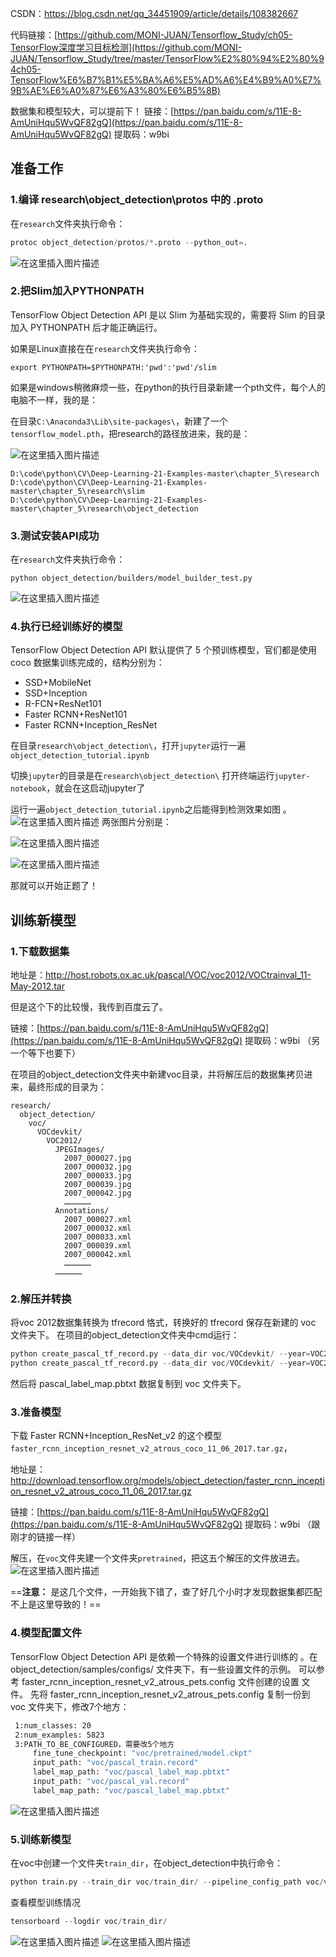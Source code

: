 CSDN：https://blog.csdn.net/qq_34451909/article/details/108382667

代码链接：[https://github.com/MONI-JUAN/Tensorflow_Study/ch05-TensorFlow深度学习目标检测](https://github.com/MONI-JUAN/Tensorflow_Study/tree/master/TensorFlow%E2%80%94%E2%80%94ch05-TensorFlow%E6%B7%B1%E5%BA%A6%E5%AD%A6%E4%B9%A0%E7%9B%AE%E6%A0%87%E6%A3%80%E6%B5%8B)


数据集和模型较大，可以提前下！
链接：[https://pan.baidu.com/s/11E-8-AmUniHqu5WvQF82gQ](https://pan.baidu.com/s/11E-8-AmUniHqu5WvQF82gQ) 
提取码：w9bi


## 准备工作

### 1.编译 research\object_detection\protos 中的 .proto 

在`research`文件夹执行命令：

```python
protoc object_detection/protos/*.proto --python_out=.
```

![在这里插入图片描述](https://img-blog.csdnimg.cn/2020090314511841.png?x-oss-process=image/watermark,type_ZmFuZ3poZW5naGVpdGk,shadow_10,text_aHR0cHM6Ly9ibG9nLmNzZG4ubmV0L3FxXzM0NDUxOTA5,size_16,color_FFFFFF,t_70#pic_center)

### 2.把Slim加入PYTHONPATH 

TensorFlow Object Detection API 是以 Slim 为基础实现的，需要将 Slim 的目录加入 PYTHONPATH 后才能正确运行。

如果是Linux直接在在`research`文件夹执行命令：

```
export PYTHONPATH=$PYTHONPATH:'pwd':'pwd'/slim
```

如果是windows稍微麻烦一些，在python的执行目录新建一个pth文件，每个人的电脑不一样，我的是：

在目录`C:\Anaconda3\Lib\site-packages\`，新建了一个`tensorflow_model.pth`，把research的路径放进来，我的是：

![在这里插入图片描述](https://img-blog.csdnimg.cn/20200903144810793.png?x-oss-process=image/watermark,type_ZmFuZ3poZW5naGVpdGk,shadow_10,text_aHR0cHM6Ly9ibG9nLmNzZG4ubmV0L3FxXzM0NDUxOTA5,size_16,color_FFFFFF,t_70#pic_center)

```
D:\code\python\CV\Deep-Learning-21-Examples-master\chapter_5\research
D:\code\python\CV\Deep-Learning-21-Examples-master\chapter_5\research\slim
D:\code\python\CV\Deep-Learning-21-Examples-master\chapter_5\research\object_detection
```

### 3.测试安装API成功

在`research`文件夹执行命令：

```
python object_detection/builders/model_builder_test.py
```
![在这里插入图片描述](https://img-blog.csdnimg.cn/20200903145000244.png#pic_center)


### 4.执行已经训练好的模型
TensorFlow Object Detection API 默认提供了 5 个预训练模型，官们都是使用 coco 数据集训练完成的，结构分别为：
- SSD+MobileNet
- SSD+Inception
- R-FCN+ResNet101 
- Faster RCNN+ResNet101 
- Faster RCNN+Inception_ResNet


在目录`research\object_detection\`，打开`jupyter`运行一遍`object_detection_tutorial.ipynb`

切换`jupyter`的目录是在`research\object_detection\` 打开终端运行`jupyter-notebook`，就会在这启动jupyter了

运行一遍`object_detection_tutorial.ipynb`之后能得到检测效果如图 。
![在这里插入图片描述](https://img-blog.csdnimg.cn/20200903144737823.png?x-oss-process=image/watermark,type_ZmFuZ3poZW5naGVpdGk,shadow_10,text_aHR0cHM6Ly9ibG9nLmNzZG4ubmV0L3FxXzM0NDUxOTA5,size_16,color_FFFFFF,t_70#pic_center)
两张图片分别是：

![在这里插入图片描述](https://img-blog.csdnimg.cn/20200903144746697.png?x-oss-process=image/watermark,type_ZmFuZ3poZW5naGVpdGk,shadow_10,text_aHR0cHM6Ly9ibG9nLmNzZG4ubmV0L3FxXzM0NDUxOTA5,size_16,color_FFFFFF,t_70#pic_center)

![在这里插入图片描述](https://img-blog.csdnimg.cn/20200903144750897.png?x-oss-process=image/watermark,type_ZmFuZ3poZW5naGVpdGk,shadow_10,text_aHR0cHM6Ly9ibG9nLmNzZG4ubmV0L3FxXzM0NDUxOTA5,size_16,color_FFFFFF,t_70#pic_center)






那就可以开始正题了！

## 训练新模型

### 1.下载数据集


地址是：[http://host.robots.ox.ac.uk/pascal/VOC/voc2012/VOCtrainval_11-May-2012.tar ](http://host.robots.ox.ac.uk/pascal/VOC/voc2012/VOCtrainval_11-May-2012.tar)

但是这个下的比较慢，我传到百度云了。

链接：[https://pan.baidu.com/s/11E-8-AmUniHqu5WvQF82gQ](https://pan.baidu.com/s/11E-8-AmUniHqu5WvQF82gQ) 
提取码：w9bi
（另一个等下也要下）

在项目的object_detection文件夹中新建voc目录，并将解压后的数据集拷贝进来，最终形成的目录为：

```
research/
  object_detection/
    voc/
      VOCdevkit/
        VOC2012/
          JPEGImages/
            2007_000027.jpg
            2007_000032.jpg
            2007_000033.jpg
            2007_000039.jpg
            2007_000042.jpg
            ………………
          Annotations/
            2007_000027.xml
            2007_000032.xml
            2007_000033.xml
            2007_000039.xml
            2007_000042.xml
            ………………
          ………………
```

### 2.解压并转换
将voc 2012数据集转换为 tfrecord 恪式，转换好的 tfrecord 保存在新建的 voc 文件夹下。
在项目的object_detection文件夹中cmd运行：

```python
python create_pascal_tf_record.py --data_dir voc/VOCdevkit/ --year=VOC2012 --set=train --output_path=voc/pascal_train.record
python create_pascal_tf_record.py --data_dir voc/VOCdevkit/ --year=VOC2012 --set=val --output_path=voc/pascal_val.record
```

然后将 pascal_label_map.pbtxt 数据复制到 voc 文件夹下。


### 3.准备模型
下载  Faster RCNN+Inception_ResNet_v2 的这个模型`faster_rcnn_inception_resnet_v2_atrous_coco_11_06_2017.tar.gz`，


地址是：[http://download.tensorflow.org/models/object_detection/faster_rcnn_inception_resnet_v2_atrous_coco_11_06_2017.tar.gz ](http://download.tensorflow.org/models/object_detection/faster_rcnn_inception_resnet_v2_atrous_coco_11_06_2017.tar.gz)

链接：[https://pan.baidu.com/s/11E-8-AmUniHqu5WvQF82gQ](https://pan.baidu.com/s/11E-8-AmUniHqu5WvQF82gQ) 
提取码：w9bi
（跟刚才的链接一样）

解压，在`voc`文件夹建一个文件夹`pretrained`，把这五个解压的文件放进去。
![在这里插入图片描述](https://img-blog.csdnimg.cn/20200904144001241.png?x-oss-process=image/watermark,type_ZmFuZ3poZW5naGVpdGk,shadow_10,text_aHR0cHM6Ly9ibG9nLmNzZG4ubmV0L3FxXzM0NDUxOTA5,size_16,color_FFFFFF,t_70#pic_center)

==**注意：** 是这几个文件，一开始我下错了，查了好几个小时才发现数据集都匹配不上是这里导致的！==

### 4.模型配置文件
TensorFlow Object Detection API 是依赖一个特殊的设置文件进行训练的 。在object_detection/samples/configs/ 文件夹下，有一些设置文件的示例。
可以参考 faster_rcnn_inception_resnet_v2_atrous_pets.config 文件创建的设置
文件。
先将 faster_rcnn_inception_resnet_v2_atrous_pets.config 复制一份到 voc 文件夹下，修改7个地方：

```bash
 1:num_classes: 20
 2:num_examples: 5823
 3:PATH_TO_BE_CONFIGURED，需要改5个地方
     fine_tune_checkpoint: "voc/pretrained/model.ckpt"
     input_path: "voc/pascal_train.record"
     label_map_path: "voc/pascal_label_map.pbtxt"
     input_path: "voc/pascal_val.record"
     label_map_path: "voc/pascal_label_map.pbtxt"
```
![在这里插入图片描述](https://img-blog.csdnimg.cn/20200904143854812.png?x-oss-process=image/watermark,type_ZmFuZ3poZW5naGVpdGk,shadow_10,text_aHR0cHM6Ly9ibG9nLmNzZG4ubmV0L3FxXzM0NDUxOTA5,size_16,color_FFFFFF,t_70#pic_center)


### 5.训练新模型
在voc中创建一个文件夹`train_dir`，在object_detection中执行命令：

```python
python train.py --train_dir voc/train_dir/ --pipeline_config_path voc/voc.config
```

查看模型训练情况

```python
tensorboard --logdir voc/train_dir/
```
![在这里插入图片描述](https://img-blog.csdnimg.cn/20200904174044755.png?x-oss-process=image/watermark,type_ZmFuZ3poZW5naGVpdGk,shadow_10,text_aHR0cHM6Ly9ibG9nLmNzZG4ubmV0L3FxXzM0NDUxOTA5,size_16,color_FFFFFF,t_70#pic_center)
![在这里插入图片描述](https://img-blog.csdnimg.cn/20200904174103476.png?x-oss-process=image/watermark,type_ZmFuZ3poZW5naGVpdGk,shadow_10,text_aHR0cHM6Ly9ibG9nLmNzZG4ubmV0L3FxXzM0NDUxOTA5,size_16,color_FFFFFF,t_70#pic_center)